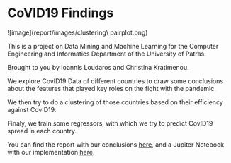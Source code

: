 # CoVID19 Findings
![image](report/images/clustering\ pairplot.png)

This is a project on Data Mining and Machine Learning for the Computer Engineering and Informatics Department of the University of Patras.

Brought to you by Ioannis Loudaros and Christina Kratimenou.

We explore CovID19 Data of different countries to draw some conclusions about the features that played key roles on the fight with the pandemic. 

We then try to do a clustering of those countries based on their efficiency against CovID19.

Finaly, we train some regressors, with which we try to predict CovID19 spread in each country.

You can find the report with our conclusions [here](https://github.com/iloudaros/Data-Mining-and-Machine-Learning-Project/blob/main/report/Report.pdf), and a Jupiter Notebook with our implementation [here](https://github.com/iloudaros/Data-Mining-and-Machine-Learning-Project/blob/main/CoVID19_findings.ipynb).
